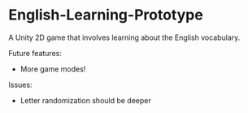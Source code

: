 # English-Learning-Prototype

A Unity 2D game that involves learning about the English vocabulary.

Future features:
  - More game modes!
  
Issues:
  - Letter randomization should be deeper
